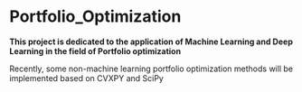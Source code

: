 # Portfolio_Optimization

**This project is dedicated to the application of Machine Learning and Deep Learning in the field of Portfolio optimization**

Recently, some non-machine learning portfolio optimization methods will be implemented based on CVXPY and SciPy
